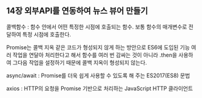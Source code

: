 ## 14장 외부API를 연동하여 뉴스 뷰어 만들기

콜백함수 : 함수 안에서 어떤 특정한 시점에 호출되는 함수. 보통 함수의 매개변수로 전달하여 특정 시점에 호출한다.

Promise는 콜백 지옥 같은 코드가 형성되지 않게 하는 방안으로 ES6에 도입된 기능
여러 작업을 연달아 처리한다고 해서 함수를 여러 번 감싸는 것이 아니라 .then을 사용하여 그다음 작업을 설정하기 때문에 콜백 지옥이 형성되지 않는다.

async/await : Promise를 더욱 쉽게 사용할 수 있도록 해 주는 ES2017(ES8) 문법

axios : HTTP의 요청을 Promise 기반으로 처리하는 JavaScript HTTP 클라이언트
